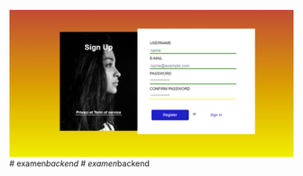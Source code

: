 <img src="./images/../examen_back%20end/image/Capture%20d’écran%202023-03-18%20141824.png" alt="">#   e x a m e n _ b a c k e n d 
 
 #   e x a m e n _ b a c k e n d 
 
 